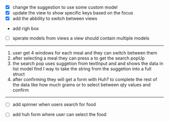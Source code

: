 - [x] change the suggestion to use some custom model
- [x] update the view to show specific keys based on the focus
- [x] add the abbility to switch between views
-  add righ box
- [ ] sperate models from views a view should
        contain multiple models

---
1. user get 4 windows for each meal and they can switch between them
  1. after selecting a meal they can press a to get the search popUp
  2. the search pop uses suggetion from textInput and and shows the data in list model find I way to take the string from the suggetion into a full struct
  3. after confirming they will get a form with Huh? to complete the rest of the data like how much grams or to select between qty values and confirm

---

- [ ] add spinner when users search for food  
- [ ] add huh form where user can select the food 



